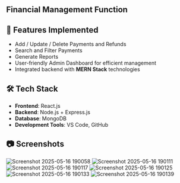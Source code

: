 ## Financial Management Function

## 📌 Features Implemented

- Add / Update / Delete Payments and Refunds
- Search and Filter Payments
- Generate  Reports 
- User-friendly Admin Dashboard for efficient management
- Integrated backend with **MERN Stack** technologies

## 🛠️ Tech Stack

- **Frontend**: React.js  
- **Backend**: Node.js + Express.js  
- **Database**: MongoDB  
- **Development Tools**: VS Code, GitHub

## 📷 Screenshots
![Screenshot 2025-05-16 190058](https://github.com/user-attachments/assets/ecd57b8f-aa47-41a9-a560-87ea5bba7953)
![Screenshot 2025-05-16 190111](https://github.com/user-attachments/assets/8ddfdf11-3994-4185-924d-cfbc074feb11)
![Screenshot 2025-05-16 190117](https://github.com/user-attachments/assets/edab5ee8-7acc-49dd-98ff-baf2218d1ada)
![Screenshot 2025-05-16 190125](https://github.com/user-attachments/assets/7c4dc0a9-21fa-4b74-9000-d7d040da0616)
![Screenshot 2025-05-16 190133](https://github.com/user-attachments/assets/0ddb707a-6756-4905-b8b5-762b6db4b051)
![Screenshot 2025-05-16 190139](https://github.com/user-attachments/assets/8c9a9ac3-ddf2-40d5-9070-e386ab995a48)

